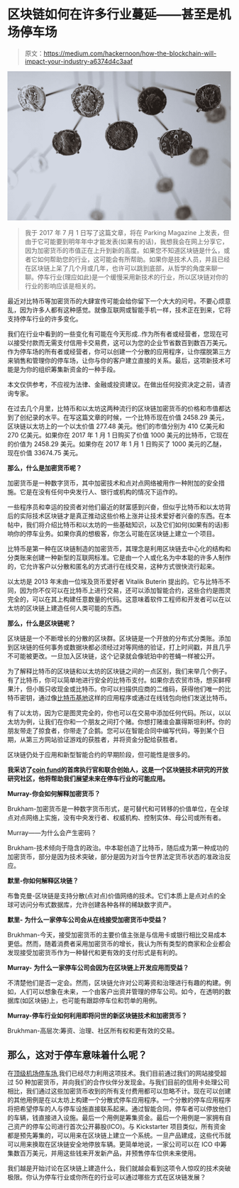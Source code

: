 # 区块链如何在许多行业蔓延——甚至是机场停车场

> 原文：<https://medium.com/hackernoon/how-the-blockchain-will-impact-your-industry-a6374d4c3aaf>

![](img/939755d9ec5ab9b7e87e80a06f9ae6db.png)

> 我于 2017 年 7 月 1 日写了这篇文章，将在 Parking Magazine 上发表，但由于它可能要到明年年中才能发表(如果有的话)，我想我会在网上分享它，因为加密货币的市值正在上升到新的高度。如果您不知道区块链是什么，或者它如何帮助您的行业，这可能会有所帮助。如果你是技术人员，并且已经在区块链上呆了几个月或几年，也许可以跳到底部，从哲学的角度来聊一聊。停车行业(理应如此)是一个缓慢采用新技术的行业，所以区块链对你的行业的影响应该是相关的。

最近对比特币等加密货币的大肆宣传可能会给你留下一个大大的问号。不要心烦意乱，因为许多人都有这种感觉。就像互联网或智能手机一样，技术正在到来，它将支持停车行业的许多变化。

我们在行业中看到的一些变化有可能在今天形成..作为所有者或经营者，您现在可以接受付款而无需支付信用卡交易费，这可以为您的企业节省数百到数百万美元。作为停车场的所有者或经营者，你可以创建一个分散的应用程序，让你摆脱第三方来销售和管理你的停车场，让你与你的客户建立直接的关系。最后，这项新技术可能是为你的组织筹集新资金的一种手段。

本文仅供参考，不应视为法律、金融或投资建议。在做出任何投资决定之前，请咨询专家。

在过去几个月里，比特币和以太坊这两种流行的区块链加密货币的价格和市值都达到了创纪录的水平。在写这篇文章的时候，一个比特币现在价值 2458.29 美元，区块链以太坊上的一个以太价值 277.48 美元。他们的市值分别为 410 亿美元和 270 亿美元。如果你在 2017 年 1 月 1 日购买了价值 1000 美元的比特币，它现在的价值为 2458.29 美元。如果你在 2017 年 1 月 1 日购买了 1000 美元的乙醚，现在价值 33674.75 美元。

**那么，什么是加密货币呢？**

加密货币是一种数字货币，其中加密技术和点对点网络被用作一种附加的安全措施。它是在没有任何中央发行人、银行或机构的情况下运作的。

一些程序员和幸运的投资者对他们最近的财富感到兴奋，但似乎比特币和以太坊背后的实际技术区块链才是真正推动这些价格上涨并让技术爱好者兴奋的东西。在本帖中，我们将介绍比特币和以太坊的一些基础知识，以及它们如何(如果有的话)影响你的停车业务。如果你真的想极客，你怎么可能在区块链上建立一个项目。

比特币是第一种在区块链制造的加密货币，其理念是利用区块链去中心化的结构和分类账来创建一种新型的互联网标准。它是由一个人或化名为中本聪的许多人制作的，它允许客户以分散和匿名的方式进行在线交易，这种方式很快流行起来。

以太坊是 2013 年末由一位埃及货币爱好者 Vitalik Buterin 提出的。它与比特币不同，因为你不仅可以在比特币上进行交易，还可以添加智能合约，这些合约是图灵完全的，可以在其上构建任意数量的代码。这意味着软件工程师和开发者可以在以太坊的区块链上建造任何人类可能的东西。

**那么，什么是区块链呢？**

区块链是一个不断增长的分散的区块群。区块链是一个开放的分布式分类账。添加到区块链的任何事务或数据块都必须经过对等网络的验证，打上时间戳，并且几乎不可能被更改。一旦加入区块链，这个记录就会像琥珀中的苍蝇一样被公开。

为了解释比特币的区块链和以太坊的区块链之间的一点区别，我们来举几个例子。有了比特币，你可以简单地进行安全的比特币支付。如果你去农贸市场，想买鲜榨果汁，但小贩只收现金或比特币。你可以扫描供应商的二维码，获得他们唯一的比特币密钥，通过像[比特币基地](http://www.coinbase.com)这样的应用程序或通过在线钱包向他们发送比特币。

有了以太坊，因为它是图灵完全的，你也可以在交易中添加任何代码。所以，以以太坊为例，让我们在你和一个朋友之间打个赌。你想打赌谁会赢得斯坦利杯。你的朋友带走了掠食者，你带走了企鹅。您可以在智能合同中编写代码，等到某个日期，从第三方网站验证游戏的获胜者，并将资金分配给获胜者。

区块链仍处于应用和新型智能合约的早期阶段，但可能性是很多的。

**我采访了**[**coin fund**](https://coinfund.io/)**的首席执行官和联合创始人，这是一个区块链技术研究的开放研究社区，他将帮助我们展望未来在停车行业的可能应用。**

**Murray-你会如何解释加密货币？**

Brukham-加密货币是一种数字货币形式，是可替代和可转移的价值单位，在全球点对点网络上实施，没有中央发行者、权威机构、控制实体、母公司或所有者。

Murray——为什么会产生密码？

Brukham-技术倾向于隐含的政治。中本聪创造了比特币，随后成为第一种成功的加密货币，部分是因为技术突破，部分是因为对当今世界法定货币状态的准政治反应。

**默里-你如何解释区块链？**

布鲁克曼-区块链是支持分散(点对点)价值网络的技术。它们本质上是点对点的全球可访问分布式数据库，允许创建各种各样的稀缺数字资产。

**默里-** **为什么一家停车公司会从在线接受加密货币中受益？**

Brukhman-今天，接受加密货币的主要价值主张是与信用卡或银行相比交易成本更低。然而，随着消费者采用加密货币的增长，我认为所有类型的商家和企业都会发现接受加密货币作为一种替代和更有效的支付形式是有利的。

**Murray-** **为什么一家停车公司会因为在区块链上开发应用而受益？**

不清楚他们是否一定会。然而，区块链允许对公司筹资和治理进行有趣的构建。例如，人们可以想象在未来，一个由客户出资并管理的停车公司。如今，在透明的数据库(如区块链)上，也可能有跟踪停车位和罚单的用例。

**Murray-停车行业如何利用即将问世的新区块链技术和加密货币？**

Brukhman-高层次:筹资、治理、社区所有权和更有效的交易。

## **那么，这对于停车意味着什么呢？**

在[顶级机场停车场](https://www.airportparking.top/),我们已经尽力利用这项技术。我们目前通过我们的网站接受超过 50 种加密货币，并向我们的合作伙伴分发现金。与我们目前的信用卡处理公司相比，我们通过这些加密货币收到的所有支付费用都可以忽略不计。现在可以创建的其他用例是在以太坊上构建一个分散式停车应用程序。一个分散的停车应用程序将把希望停车的人与停车设施直接联系起来。通过智能合同，停车者可以停放他们的车辆，钱直接进入设施。最后一个用例是筹集资金。最后一个用例是一家拥有自己资产的停车公司进行首次公开募股(ICO)。与 Kickstarter 项目类似，所有资金都是预先筹集的，可以用来在区块链上建立一个系统。一旦产品建成，这些代币就可以用来换取在区块链安全地停放车辆。更简单地说，一家公司可以在 ICO 中筹集数百万美元，并用这些钱来开发新产品，并预售停车位供未来使用。

我们越是开始讨论在区块链上建造什么，我们就越会看到这项令人惊叹的技术突破极限。你认为停车行业或你所在的行业可以通过哪些方式在区块链发展？